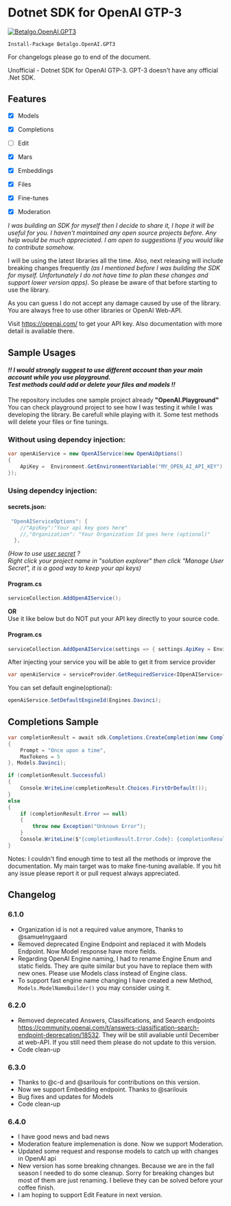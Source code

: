 # Dotnet SDK for OpenAI GTP-3

[![Betalgo.OpenAI.GPT3](https://img.shields.io/nuget/v/Betalgo.OpenAI.GPT3?style=for-the-badge)](https://www.nuget.org/packages/Betalgo.OpenAI.GPT3/)

```
Install-Package Betalgo.OpenAI.GPT3
```
For changelogs please go to end of the document.

Unofficial - Dotnet SDK for OpenAI GTP-3. 
GPT-3 doesn't have any official .Net SDK.

## Features
- [x] Models
- [x] Completions
- [ ] Edit
- [x] Mars
- [x] Embeddings
- [x] Files
- [x] Fine-tunes
- [x] Moderation


*I was building an SDK for myself then I decide to share it, I hope it will be useful for you. I haven't maintained any open source projects before. Any help would be much appreciated. I am open to suggestions If you would like to contribute somehow.*

I will be using the latest libraries all the time. Also, next releasing will include breaking changes frequently *(as I mentioned before I was building the SDK for myself. Unfortunately I do not have time to plan these changes and support lower version apps)*. So please be aware of that before starting to use the library. 

As you can guess I do not accept any damage caused by use of the library. You are always free to use other libraries or OpenAI Web-API.

Visit https://openai.com/ to get your API key. Also documentation with more detail is avaliable there.

## Sample Usages
#### ***!! I would strongly suggest to use different account than your main account while you use playground.<br> Test methods could add or delete your files and models !!***

The repository includes one sample project already **"OpenAI.Playground"** You can check playground project to see how I was testing it while I was developing the library. Be carefull while playing with it. Some test methods will delete your files or fine tunings. <br>


### Without using dependcy injection:
```csharp
var openAiService = new OpenAIService(new OpenAiOptions()
{
    ApiKey =  Environment.GetEnvironmentVariable("MY_OPEN_AI_API_KEY")
});
```
### Using dependcy injection:
#### secrets.json: 

```csharp
 "OpenAIServiceOptions": {
    //"ApiKey":"Your api key goes here"
    //,"Organization": "Your Organization Id goes here (optional)"
  },
```
*(How to use [user secret](https://docs.microsoft.com/en-us/aspnet/core/security/app-secrets?view=aspnetcore-6.0&tabs=windows) ? <br>
Right click your project name in "solution explorer" then click "Manage User Secret", it is a good way to keep your api keys)*

#### Program.cs
```csharp
serviceCollection.AddOpenAIService();
```

**OR**<br>
Use it like below but do NOT put your API key directly to your source code. 
#### Program.cs
```csharp
serviceCollection.AddOpenAIService(settings => { settings.ApiKey = Environment.GetEnvironmentVariable("MY_OPEN_AI_API_KEY"); });
```

After injecting your service you will be able to get it from service provider
```csharp
var openAiService = serviceProvider.GetRequiredService<IOpenAIService>();
```



You can set default engine(optional):
```csharp
openAiService.SetDefaultEngineId(Engines.Davinci);
```

## Completions Sample
```csharp
var completionResult = await sdk.Completions.CreateCompletion(new CompletionCreateRequest()
{
    Prompt = "Once upon a time",
    MaxTokens = 5
}, Models.Davinci);

if (completionResult.Successful)
{
    Console.WriteLine(completionResult.Choices.FirstOrDefault());
}
else
{
    if (completionResult.Error == null)
    {
        throw new Exception("Unknown Error");
    }
    Console.WriteLine($"{completionResult.Error.Code}: {completionResult.Error.Message}");
}
```


Notes:
I couldn't find enough time to test all the methods or improve the documentation. My main target was to make fine-tuning available. If you hit any issue please report it or pull request always appreciated. 

## Changelog
### 6.1.0
* Organization id is not a required value anymore, Thanks to @samuelnygaard
* Removed deprecated Engine Endpoint and replaced it with Models Endpoint. Now Model response have more fields.
* Regarding OpenAI Engine naming, I had to rename Engine Enum and static fields. They are quite similar but you have to replace them with new ones. Please use Models class instead of Engine class.
* To support fast engine name changing I have created a new Method, `Models.ModelNameBuilder()` you may consider using it.
### 6.2.0
* Removed deprecated Answers, Classifications, and Search endpoints https://community.openai.com/t/answers-classification-search-endpoint-deprecation/18532. They will be still avaliable until December at web-API. If you still need them please do not update to this version.
* Code clean-up
### 6.3.0
* Thanks to @c-d and @sarilouis for contributions on this version.
* Now we support Embedding endpoint. Thanks to @sarilouis
* Bug fixes and updates for Models
* Code clean-up
### 6.4.0
* I have good news and bad news
* Moderation feature implemenation is done. Now we support Moderation.
* Updated some request and response models to catch up with changes in OpenAI api
* New version has some breaking chnanges. Because we are in the fall season I needed to do some cleanup. Sorry for breaking changes but most of them are just renaming. I believe they can be solved before your coffee finish.
* I am hoping to support Edit Feature in next version.
